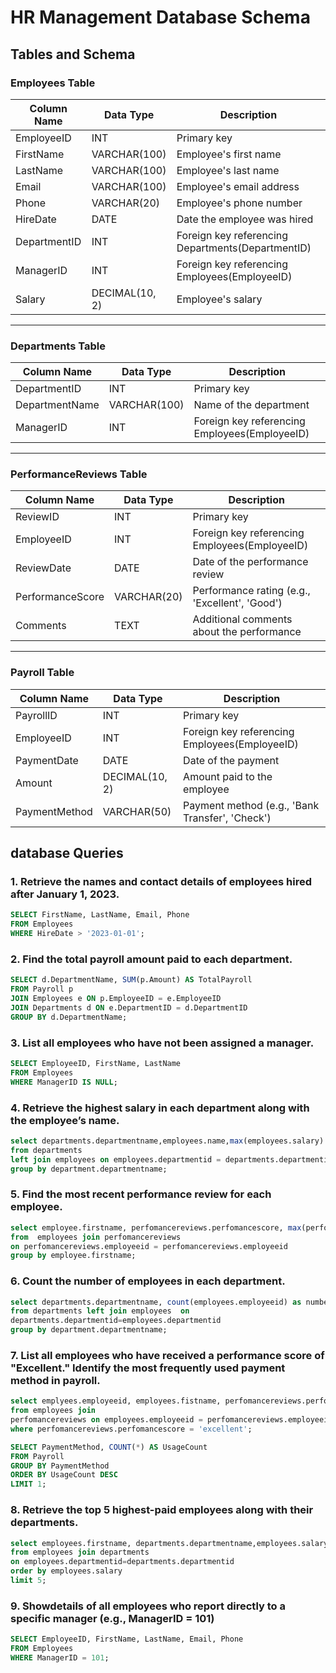 # HR Management Database Schema

## Tables and Schema

### Employees Table
| Column Name   | Data Type       | Description                                          |
|---------------|-----------------|------------------------------------------------------|
| EmployeeID    | INT             | Primary key                                          |
| FirstName     | VARCHAR(100)    | Employee's first name                                |
| LastName      | VARCHAR(100)    | Employee's last name                                 |
| Email         | VARCHAR(100)    | Employee's email address                             |
| Phone         | VARCHAR(20)     | Employee's phone number                              |
| HireDate      | DATE            | Date the employee was hired                         |
| DepartmentID  | INT             | Foreign key referencing Departments(DepartmentID)   |
| ManagerID     | INT             | Foreign key referencing Employees(EmployeeID)       |
| Salary        | DECIMAL(10, 2)  | Employee's salary                                   |

---

### Departments Table
| Column Name     | Data Type       | Description                                         |
|-----------------|-----------------|-----------------------------------------------------|
| DepartmentID    | INT             | Primary key                                         |
| DepartmentName  | VARCHAR(100)    | Name of the department                              |
| ManagerID       | INT             | Foreign key referencing Employees(EmployeeID)      |

---

### PerformanceReviews Table
| Column Name       | Data Type       | Description                                         |
|-------------------|-----------------|-----------------------------------------------------|
| ReviewID          | INT             | Primary key                                         |
| EmployeeID        | INT             | Foreign key referencing Employees(EmployeeID)      |
| ReviewDate        | DATE            | Date of the performance review                     |
| PerformanceScore  | VARCHAR(20)     | Performance rating (e.g., 'Excellent', 'Good')     |
| Comments          | TEXT            | Additional comments about the performance          |

---

### Payroll Table
| Column Name     | Data Type       | Description                                         |
|-----------------|-----------------|-----------------------------------------------------|
| PayrollID       | INT             | Primary key                                         |
| EmployeeID      | INT             | Foreign key referencing Employees(EmployeeID)      |
| PaymentDate     | DATE            | Date of the payment                                 |
| Amount          | DECIMAL(10, 2)  | Amount paid to the employee                        |
| PaymentMethod   | VARCHAR(50)     | Payment method (e.g., 'Bank Transfer', 'Check')    |

## database Queries

 ### 1. Retrieve the names and contact details of employees hired after January 1, 2023.
 ```sql 
 SELECT FirstName, LastName, Email, Phone
FROM Employees
WHERE HireDate > '2023-01-01';
```

 ### 2. Find the total payroll amount paid to each department.
 ```sql
 SELECT d.DepartmentName, SUM(p.Amount) AS TotalPayroll
FROM Payroll p
JOIN Employees e ON p.EmployeeID = e.EmployeeID
JOIN Departments d ON e.DepartmentID = d.DepartmentID
GROUP BY d.DepartmentName;
```

 ### 3. List all employees who have not been assigned a manager.
 ```sql
 SELECT EmployeeID, FirstName, LastName
FROM Employees
WHERE ManagerID IS NULL;
```
 ### 4. Retrieve the highest salary in each department along with the employee’s name.
 ```sql
select departments.departmentname,employees.name,max(employees.salary)
from departments
left join employees on employees.departmentid = departments.departmentid
group by department.departmentname;
```

 ### 5. Find the most recent performance review for each employee.
 ```sql
select employee.firstname, perfomancereviews.perfomancescore, max(perfomancereviews.reviewdate) as reviewdate
from  employees join perfomancereviews
 on perfomancereviews.employeeid = perfomancereviews.employeeid
 group by employee.firstname;
 ```
 ### 6. Count the number of employees in each department.
 ```sql
 select departments.departmentname, count(employees.employeeid) as number_of_employees
 from departments left join employees  on
 departments.departmentid=employees.departmentid
 group by department.departmentname;
 ```

 ### 7. List all employees who have received a performance score of "Excellent." Identify the most frequently used payment method in payroll.
 ```sql
select emplyees.employeeid, employees.fistname, perfomancereviews.perfomancescore
from employees join 
perfomancereviews on employees.employeeid = perfomancereviews.employeeid
where perfomancereviews.perfomancescore = 'excellent';
 ```
 ```sql
 SELECT PaymentMethod, COUNT(*) AS UsageCount
FROM Payroll
GROUP BY PaymentMethod
ORDER BY UsageCount DESC
LIMIT 1;
```

 ### 8. Retrieve the top 5 highest-paid employees along with their departments.
 ```sql
 select employees.firstname, departments.departmentname,employees.salary
 from employees join departments 
 on employees.departmentid=departments.departmentid
 order by employees.salary
 limit 5;
```
 ### 9. Showdetails of all employees who report directly to a specific manager (e.g., ManagerID = 101)
```sql
SELECT EmployeeID, FirstName, LastName, Email, Phone
FROM Employees
WHERE ManagerID = 101;
```